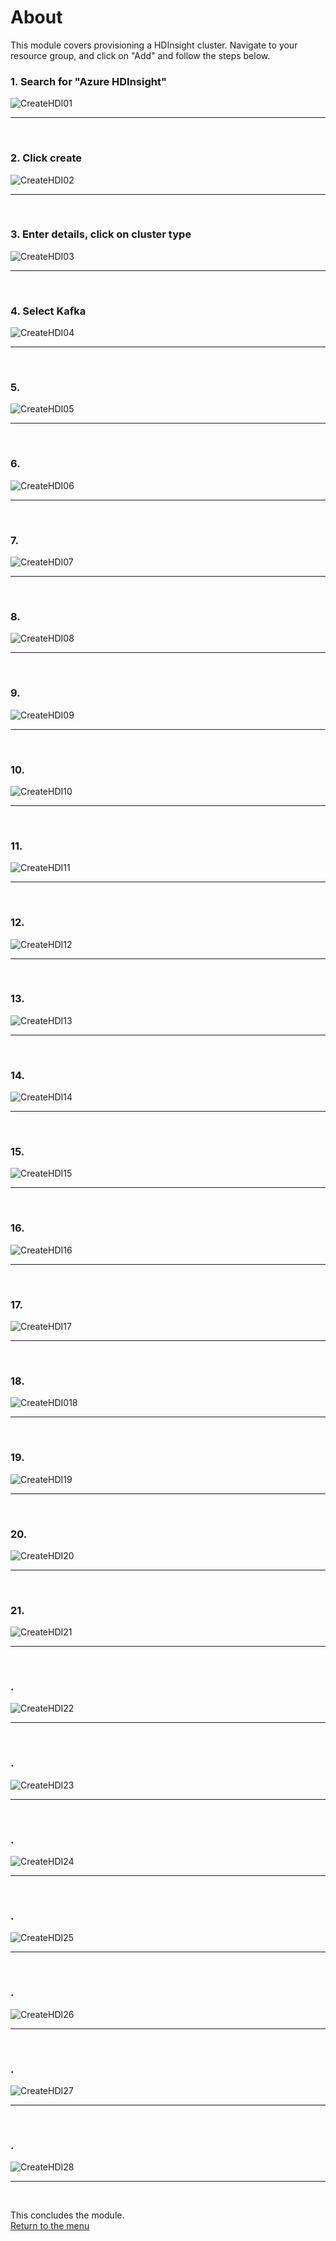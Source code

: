 

# About

This module covers provisioning a HDInsight cluster.  Navigate to your resource group, and click on "Add" and follow the steps below.<br>

### 1. Search for "Azure HDInsight"
![CreateHDI01](images/02-hdi-01.png)
<br>
<hr>
<br>

### 2. Click create
![CreateHDI02](images/02-hdi-02.png)
<br>
<hr>
<br>

### 3. Enter details, click on cluster type
![CreateHDI03](images/02-hdi-02a.png)
<br>
<hr>
<br>

### 4. Select Kafka
![CreateHDI04](images/02-hdi-02b.png)
<br>
<hr>
<br>

### 5. 
![CreateHDI05](images/02-hdi-05.png)
<br>
<hr>
<br>

### 6. 
![CreateHDI06](images/02-hdi-06.png)
<br>
<hr>
<br>

### 7. 
![CreateHDI07](images/02-hdi-07.png)
<br>
<hr>
<br>

### 8. 
![CreateHDI08](images/02-hdi-08.png)
<br>
<hr>
<br>

### 9. 
![CreateHDI09](images/02-hdi-09.png)
<br>
<hr>
<br>

### 10. 
![CreateHDI10](images/02-hdi-10.png)
<br>
<hr>
<br>

### 11. 
![CreateHDI11](images/02-hdi-11.png)
<br>
<hr>
<br>

### 12. 
![CreateHDI12](images/02-hdi-12.png)
<br>
<hr>
<br>

### 13. 
![CreateHDI13](images/02-hdi-13.png)
<br>
<hr>
<br>

### 14. 
![CreateHDI14](images/02-hdi-14.png)
<br>
<hr>
<br>

### 15. 
![CreateHDI15](images/02-hdi-15.png)
<br>
<hr>
<br>

### 16. 
![CreateHDI16](images/02-hdi-16.png)
<br>
<hr>
<br>

### 17. 
![CreateHDI17](images/02-hdi-17.png)
<br>
<hr>
<br>

### 18. 
![CreateHDI018](images/02-hdi-01.png)
<br>
<hr>
<br>

### 19. 
![CreateHDI19](images/02-hdi-01.png)
<br>
<hr>
<br>

### 20. 
![CreateHDI20](images/02-hdi-20.png)
<br>
<hr>
<br>

### 21. 
![CreateHDI21](images/02-hdi-21.png)
<br>
<hr>
<br>

### . 
![CreateHDI22](images/02-hdi-22.png)
<br>
<hr>
<br>

### . 
![CreateHDI23](images/02-hdi-23.png)
<br>
<hr>
<br>

### . 
![CreateHDI24](images/02-hdi-24.png)
<br>
<hr>
<br>

### . 
![CreateHDI25](images/02-hdi-25.png)
<br>
<hr>
<br>

### . 
![CreateHDI26](images/02-hdi-26.png)
<br>
<hr>
<br>

### . 
![CreateHDI27](images/02-hdi-27.png)
<br>
<hr>
<br>

### . 
![CreateHDI28](images/02-hdi-28.png)
<br>
<hr>
<br>



This concludes the module.<br>
[Return to the menu](https://github.com/anagha-microsoft/adx-kafkaConnect-hol/tree/master/hdi-standalone-nonesp#lets-get-started)
